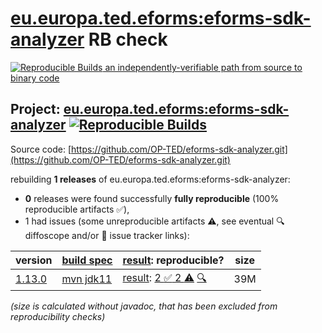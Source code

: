 [eu.europa.ted.eforms:eforms-sdk-analyzer](https://central.sonatype.com/artifact/eu.europa.ted.eforms/eforms-sdk-analyzer/versions) RB check
=======

[![Reproducible Builds](https://reproducible-builds.org/images/logos/rb.svg) an independently-verifiable path from source to binary code](https://reproducible-builds.org/)

## Project: [eu.europa.ted.eforms:eforms-sdk-analyzer](https://central.sonatype.com/artifact/eu.europa.ted.eforms/eforms-sdk-analyzer/versions) [![Reproducible Builds](https://img.shields.io/endpoint?url=https://raw.githubusercontent.com/jvm-repo-rebuild/reproducible-central/master/content/eu/europa/ted/eforms/eforms-sdk-analyzer/badge.json)](https://github.com/jvm-repo-rebuild/reproducible-central/blob/master/content/eu/europa/ted/eforms/eforms-sdk-analyzer/README.md)

Source code: [https://github.com/OP-TED/eforms-sdk-analyzer.git](https://github.com/OP-TED/eforms-sdk-analyzer.git)

rebuilding **1 releases** of eu.europa.ted.eforms:eforms-sdk-analyzer:
- **0** releases were found successfully **fully reproducible** (100% reproducible artifacts :white_check_mark:),
- 1 had issues (some unreproducible artifacts :warning:, see eventual :mag: diffoscope and/or :memo: issue tracker links):

| version | [build spec](/BUILDSPEC.md) | [result](https://reproducible-builds.org/docs/jvm/): reproducible? | size |
| -- | --------- | ------ | -- |
| [1.13.0](https://central.sonatype.com/artifact/eu.europa.ted.eforms/eforms-sdk-analyzer/1.13.0/pom) | [mvn jdk11](eforms-sdk-analyzer-1.13.0.buildspec) | [result](eforms-sdk-analyzer-1.13.0.buildinfo): [2 :white_check_mark:  2 :warning:](eforms-sdk-analyzer-1.13.0.buildcompare) [:mag:](eforms-sdk-analyzer-1.13.0.diffoscope) | 39M |

<i>(size is calculated without javadoc, that has been excluded from reproducibility checks)</i>
